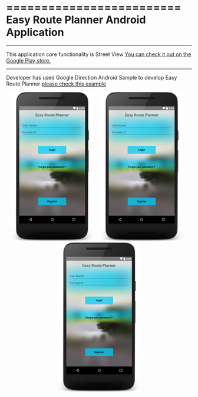 =========================
Easy Route Planner Android Application
=========================


------------

This application core functionality is Street View [You can check it out on the Google Play store.](https://play.google.com/store/apps/details?id=com.msc.fitnesstracker)


------------

Developer has used Google Direction Android Sample to develop Easy Route Planner [please check this example](https://github.com/jd-alexander/Google-Directions-Android)




<div align="center">
        <img width="45%" src="https://github.com/omshiv2415/EasyRoutePlanner/blob/master/screenshots/layout-2015-12-06-210337.png" alt="About screen" title="About screen"</img>
        <img height="0" width="8px">
        <img width="45%" src="https://github.com/omshiv2415/EasyRoutePlanner/blob/master/screenshots/layout-2015-12-06-210337.png" alt="List screen" title="List screen"></img>
        <img height="0" width="8px">
        <img width="45%" src="https://github.com/omshiv2415/EasyRoutePlanner/blob/master/screenshots/layout-2015-12-06-210337.png" alt="List screen" title="List screen"></img>
        
</div>